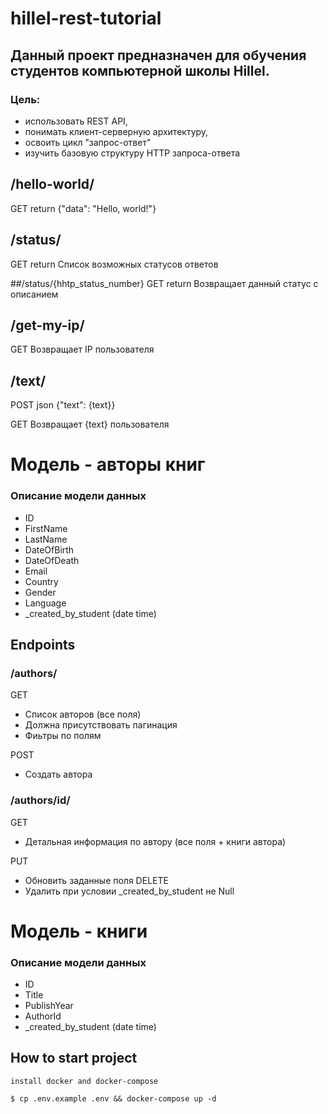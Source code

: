 # hillel-rest-tutorial

## Данный проект предназначен для обучения студентов компьютерной школы Hillel.

### Цель:
 - использовать REST API, 
 - понимать клиент-серверную архитектуру, 
 - освоить цикл "запрос-ответ"
 - изучить базовую структуру HTTP запроса-ответа
 
## /hello-world/
GET return {"data": "Hello, world!"}

## /status/
GET return Список возможных статусов ответов

##/status/{hhtp_status_number}
GET return Возвращает данный статус с описанием

## /get-my-ip/
GET Возвращает IP пользователя

## /text/
POST json {"text": {text}}

GET Возвращает {text} пользователя

# Модель - авторы книг
### Описание модели данных

- ID
- FirstName
- LastName
- DateOfBirth
- DateOfDeath
- Email
- Country
- Gender
- Language
- _created_by_student (date time)

## Endpoints
### /authors/
GET
- Список авторов (все поля)
- Должна присутствовать пагинация
- Фиьтры по полям

POST
- Создать автора

### /authors/id/
GET
- Детальная информация по автору (все поля + книги автора)

PUT
- Обновить заданные поля
DELETE
- Удалить при условии _created_by_student не Null


# Модель - книги
### Описание модели данных

- ID
- Title
- PublishYear
- AuthorId
- _created_by_student (date time)





## How to start project
`install docker and docker-compose`

`$ cp .env.example .env && docker-compose up -d`

